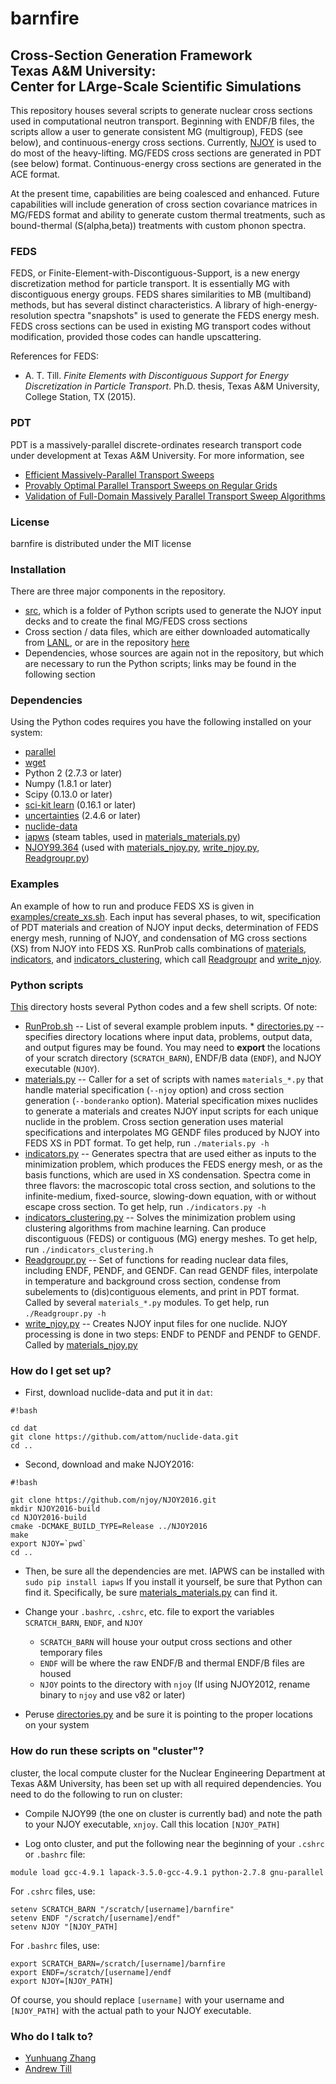 # barnfire #
## Cross-Section Generation Framework <br> Texas A&M University: <br> Center for LArge-Scale Scientific Simulations


This repository houses several scripts to generate nuclear cross sections used in computational neutron transport. Beginning with ENDF/B files, the scripts allow a user to generate consistent MG (multigroup), FEDS (see below), and continuous-energy cross sections. Currently, [NJOY](http://t2.lanl.gov/nis/codes/njoy99/) is used to do most of the heavy-lifting. MG/FEDS cross sections are generated in PDT (see below) format. Continuous-energy cross sections are generated in the ACE format. 

At the present time, capabilities are being coalesced and enhanced. Future capabilities will include generation of cross section covariance matrices in MG/FEDS format and ability to generate custom thermal treatments, such as bound-thermal (S(alpha,beta)) treatments with custom phonon spectra.

### FEDS ###

FEDS, or Finite-Element-with-Discontiguous-Support, is a new energy discretization method for particle transport. It is essentially MG with discontiguous energy groups. FEDS shares similarities to MB (multiband) methods, but has several distinct characteristics. A library of high-energy-resolution spectra "snapshots" is used to generate the FEDS energy mesh. FEDS cross sections can be used in existing MG transport codes without modification, provided those codes can handle upscattering.

References for FEDS:

* A. T. Till. *Finite Elements with Discontiguous Support for Energy Discretization in Particle Transport*. Ph.D. thesis, Texas A&M University, College Station, TX (2015).

### PDT ###

PDT is a massively-parallel discrete-ordinates research transport code under development at Texas A&M University. For more information, see

* [Efficient Massively-Parallel Transport Sweeps](http://citeseerx.ist.psu.edu/viewdoc/download?doi=10.1.1.642.622&rep=rep1&type=pdf)
* [Provably Optimal Parallel Transport Sweeps on Regular Grids](https://e-reports-ext.llnl.gov/pdf/718952.pdf)
* [Validation of Full-Domain Massively Parallel Transport Sweep Algorithms](https://e-reports-ext.llnl.gov/pdf/777348.pdf)


### License ###

barnfire is distributed under the MIT license



### Installation ###

There are three major components in the repository.

* [src](src), which is a folder of Python scripts used to generate the NJOY input decks and to create the final MG/FEDS cross sections
* Cross section / data files, which are either downloaded automatically from [LANL](t2.lanl.gov), or are in the repository [here](dat/thermal_endf)
* Dependencies, whose sources are again not in the repository, but which are necessary to run the Python scripts; links may be found in the following section

### Dependencies ###

Using the Python codes requires you have the following installed on your system:

* [parallel](http://www.gnu.org/software/parallel/)
* [wget](http://www.gnu.org/software/wget/)
* Python 2 (2.7.3 or later)
* Numpy (1.8.1 or later)
* Scipy (0.13.0 or later)
* [sci-kit learn](http://scikit-learn.org/) (0.16.1 or later)
* [uncertainties](https://pypi.python.org/pypi/uncertainties/) (2.4.6 or later)
* [nuclide-data](https://github.com/attom/nuclide-data)
* [iapws](https://github.com/jjgomera/iapws/) (steam tables, used in [materials\_materials.py](src/materials_materials.py))
* [NJOY99.364](http://t2.lanl.gov/nis/codes/njoy99/) (used with [materials\_njoy.py](src/materials_njoy.py), [write\_njoy.py](src/write_njoy.py), [Readgroupr.py](src/Readgroupr.py))

### Examples ###

An example of how to run and produce FEDS XS is given in [examples/create\_xs.sh](examples/create_xs.sh). Each input has several phases, to wit, specification of PDT materials and creation of NJOY input decks, determination of FEDS energy mesh, running of NJOY, and condensation of MG cross sections (XS) from NJOY into FEDS XS. RunProb calls combinations of [materials](src/materials.py), [indicators](src/indicators.py), and [indicators\_clustering](src/indicators_clustering.py), which call [Readgroupr](src/Readgroupr.py) and [write\_njoy](src/write_njoy.py).


### Python scripts ###

[This](src) directory hosts several Python codes and a few shell scripts. Of note:

* [RunProb.sh](src/RunProb.sh) -- List of several example problem inputs. * [directories.py](src/directories.py) -- specifies directory locations where input data, problems, output data, and output figures may be found. You may need to __export__ the locations of your scratch directory (`SCRATCH_BARN`), ENDF/B data (`ENDF`), and NJOY executable (`NJOY`).
* [materials.py](src/materials.py) -- Caller for a set of scripts with names `materials_*.py` that handle material specification (`--njoy` option) and cross section generation (`--bonderanko` option). Material specification mixes nuclides to generate a materials and creates NJOY input scripts for each unique nuclide in the problem. Cross section generation uses material specifications and interpolates MG GENDF files produced by NJOY into FEDS XS in PDT format. To get help, run `./materials.py -h`
* [indicators.py](src/indicators.py) -- Generates spectra that are used
  either as inputs to the minimization problem, which produces the FEDS energy
  mesh, or as the basis functions, which are used in XS condensation. Spectra
  come in three flavors: the macroscopic total cross section, and solutions to
  the infinite-medium, fixed-source, slowing-down equation, with or without
  escape cross section. To get help, run `./indicators.py -h`
* [indicators\_clustering.py](src/indicators_clustering.py) -- Solves the minimization problem using clustering algorithms from machine learning. Can produce discontiguous (FEDS) or contiguous (MG) energy meshes. To get help, run `./indicators_clustering.h`
* [Readgroupr.py](src/Readgroupr.py) -- Set of functions for reading
  nuclear data files, including ENDF, PENDF, and GENDF. Can read GENDF files,
  interpolate in temperature and background cross section, condense from
  subelements to (dis)contiguous elements, and print in PDT format. Called by
  several `materials_*.py` modules. To get help, run `./Readgroupr.py -h`
* [write\_njoy.py](src/write_njoy.py) -- Creates NJOY input files for one nuclide.
  NJOY processing is done in two steps: ENDF to PENDF and PENDF to GENDF.
  Called by [materials\_njoy.py](src/materials_njoy.py)


### How do I get set up? ###

* First, download nuclide-data and put it in `dat`:

```
#!bash

cd dat
git clone https://github.com/attom/nuclide-data.git
cd ..
```

* Second, download and make NJOY2016:

```
#!bash

git clone https://github.com/njoy/NJOY2016.git
mkdir NJOY2016-build
cd NJOY2016-build
cmake -DCMAKE_BUILD_TYPE=Release ../NJOY2016
make
export NJOY=`pwd`
cd ..
```

* Then, be sure all the dependencies are met. IAPWS can be installed with `sudo pip install iapws` If you install it yourself, be sure that Python can find it. Specifically, be sure [materials\_materials.py](src/materials_materials.py) can find it.

* Change your `.bashrc`, `.cshrc`, etc. file to export the variables `SCRATCH_BARN`, `ENDF`, and `NJOY`

  * `SCRATCH_BARN` will house your output cross sections and other temporary files
  * `ENDF` will be where the raw ENDF/B and thermal ENDF/B files are housed
  * `NJOY` points to the directory with `njoy` (If using NJOY2012, rename binary to `njoy` and use v82 or later)

* Peruse [directories.py](src/directories.py) and be sure it is pointing to the proper locations on your system

### How do run these scripts on "cluster"? ###

cluster, the local compute cluster for the Nuclear Engineering Department at Texas A&M University, has been set up with all required dependencies. You need to do the following to run on cluster:

* Compile NJOY99 (the one on cluster is currently bad) and note the path to your NJOY executable, `xnjoy`. Call this location `[NJOY_PATH]`

* Log onto cluster, and put the following near the beginning of your `.cshrc` or `.bashrc` file:

```
module load gcc-4.9.1 lapack-3.5.0-gcc-4.9.1 python-2.7.8 gnu-parallel
```

For `.cshrc` files, use:

```
setenv SCRATCH_BARN "/scratch/[username]/barnfire"
setenv ENDF "/scratch/[username]/endf"
setenv NJOY "[NJOY_PATH]
```

For `.bashrc` files, use:

```
export SCRATCH_BARN=/scratch/[username]/barnfire
export ENDF=/scratch/[username]/endf
export NJOY=[NJOY_PATH]
```

Of course, you should replace `[username]` with your username and `[NJOY_PATH]` with the actual path to your NJOY executable.


### Who do I talk to? ###

* [Yunhuang Zhang](mailto:greatfrog@tamu.edu)
* [Andrew Till](mailto:attom@tamu.edu)

